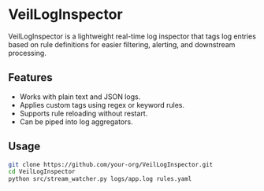 # VeilLogInspector

VeilLogInspector is a lightweight real-time log inspector that tags log entries based on rule definitions for easier filtering, alerting, and downstream processing.

## Features
- Works with plain text and JSON logs.
- Applies custom tags using regex or keyword rules.
- Supports rule reloading without restart.
- Can be piped into log aggregators.

## Usage
```bash
git clone https://github.com/your-org/VeilLogInspector.git
cd VeilLogInspector
python src/stream_watcher.py logs/app.log rules.yaml

